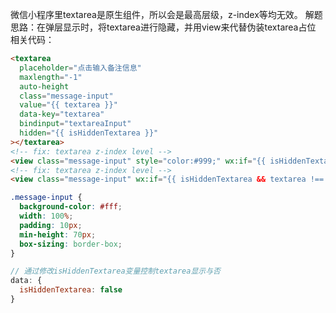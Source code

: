 微信小程序里textarea是原生组件，所以会是最高层级，z-index等均无效。
解题思路：在弹层显示时，将textarea进行隐藏，并用view来代替伪装textarea占位
相关代码：
```html
<textarea
  placeholder="点击输入备注信息"
  maxlength="-1"
  auto-height
  class="message-input"
  value="{{ textarea }}"
  data-key="textarea"
  bindinput="textareaInput"
  hidden="{{ isHiddenTextarea }}"
></textarea>
<!-- fix: textarea z-index level -->
<view class="message-input" style="color:#999;" wx:if="{{ isHiddenTextarea && textarea === '' }}">点击输入备注信息</view>
<!-- fix: textarea z-index level -->
<view class="message-input" wx:if="{{ isHiddenTextarea && textarea !== '' }}">{{ textarea }}</view>
```

```css
.message-input {
  background-color: #fff;
  width: 100%;
  padding: 10px;
  min-height: 70px;
  box-sizing: border-box;
}
```

```js
// 通过修改isHiddenTextarea变量控制textarea显示与否
data: {
  isHiddenTextarea: false
}
```